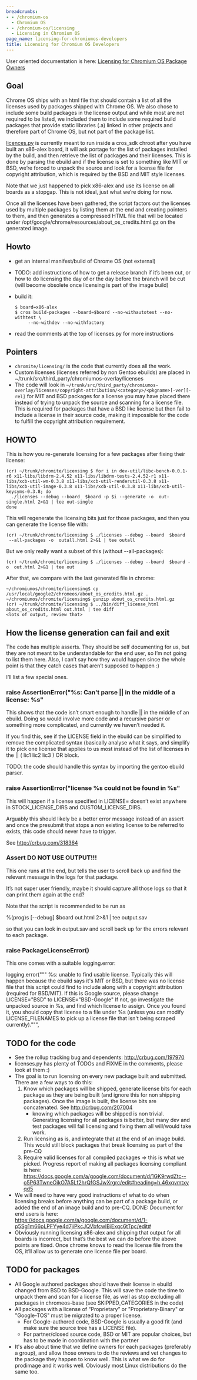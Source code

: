 ```yaml
---
breadcrumbs:
- - /chromium-os
  - Chromium OS
- - /chromium-os/licensing
  - Licensing in Chromium OS
page_name: licensing-for-chromiumos-developers
title: Licensing for Chromium OS Developers
---
```


User oriented documentation is here: [Licensing for Chromium OS Package
Owners](/chromium-os/licensing/licensing-for-chromiumos-package-owners)

## Goal

Chrome OS ships with an html file that should contain a list of all the licenses
used by packages shipped with Chrome OS. We also chose to include some build
packages in the license output and while most are not required to be listed, we
included them to include some required build packages that provide static
libraries (.a) linked in other projects and therefore part of Chrome OS, but not
part of the package list.

[licences.py](https://chromium.googlesource.com/chromiumos/chromite/+/HEAD/licensing/licenses.py)
is currently meant to run inside a cros_sdk chroot after you have built an
x86-alex board, it will ask portage for the list of packages installed by the
build, and then retrieve the list of packages and their licenses. This is done
by parsing the ebuild and if the license is set to something like MIT or BSD,
we’re forced to unpack the source and look for a license file for copyright
attribution, which is required by the BSD and MIT style licenses.

Note that we just happened to pick x86-alex and use its license on all boards as
a stopgap. This is not ideal, just what we’re doing for now.

Once all the licenses have been gathered, the script factors out the licenses
used by multiple packages by listing them at the end and creating pointers to
them, and then generates a compressed HTML file that will be located under
/opt/google/chrome/resources/about_os_credits.html.gz on the generated image.

## Howto

*   get an internal manifest/build of Chrome OS (not external)
*   TODO: add instructions of how to get a release branch if it’s been
            cut, or how to do licensing the day of or the day before the branch
            will be cut (will become obsolete once licensing is part of the
            image build)
*   build it:

    ```none
    $ board=x86-alex
    $ cros build-packages --board=$board --no-withautotest --no-withtest \
         --no-withdev --no-withfactory
    ```

*   read the comments at the top of licenses.py for more instructions

## Pointers

*   `chromite/licensing/` is the code that currently does all the work.
*   Custom licenses (licenses referred by non Gentoo ebuilds) are placed
            in ~/trunk/src/third_party/chromiumos-overlay/licenses
*   The code will look in
            `~/trunk/src/third_party/chromiumos-overlay/licenses/copyright-attribution/<category>/<pkgname>[-ver][-rel]`
            for MIT and BSD packages for a license you may have placed there
            instead of trying to unpack the source and scanning for a license
            file. This is required for packages that have a BSD like license but
            then fail to include a license in their source code, making it
            impossible for the code to fulfill the copyright attribution
            requirement.

## HOWTO

This is how you re-generate licensing for a few packages after fixing their
license:

```none
(cr) ~/trunk/chromite/licensing $ for i in dev-util/libc-bench-0.0.1-r6 x11-libs/libdrm-2.4.52 x11-libs/libdrm-tests-2.4.52-r1 x11-libs/xcb-util-wm-0.3.8 x11-libs/xcb-util-renderutil-0.3.8 x11-libs/xcb-util-image-0.3.8 x11-libs/xcb-util-0.3.8 x11-libs/xcb-util-keysyms-0.3.8; do
  ./licenses --debug --board  $board -p $i --generate -o  out-single.html 2>&1 | tee out-single
done
```

This will regenerate the licensing bits just for those packages, and then you
can generate the license file with:

```none
(cr) ~/trunk/chromite/licensing $ ./licenses --debug --board  $board  --all-packages -o  outall.html 2>&1 | tee outall
```

But we only really want a subset of this (without --all-packages):

```none
(cr) ~/trunk/chromite/licensing $ ./licenses --debug --board  $board -o  out.html 2>&1 | tee out
```

After that, we compare with the last generated file in chrome:

```none
~/chromiumos/chromite/licensing$ cp /usr/local/google2/chromeos/about_os_credits.html.gz .
~/chromiumos/chromite/licensing$ gunzip about_os_credits.html.gz
(cr) ~/trunk/chromite/licensing $ ../bin/diff_license_html about_os_credits.html out.html | tee diff
<lots of output, review that>
```

## How the license generation can fail and exit

The code has multiple asserts. They should be self documenting for us, but they
are not meant to be understandable for the end user, so I’m not going to list
them here. Also, I can’t say how they would happen since the whole point is that
they catch cases that aren’t supposed to happen :)

I’ll list a few special ones.

### raise AssertionError("%s: Can't parse || in the middle of a license: %s"

This shows that the code isn’t smart enough to handle || in the middle of an
ebuild. Doing so would involve more code and a recursive parser or something
more complicated, and currently we haven’t needed it.

If you find this, see if the LICENSE field in the ebuild can be simplified to
remove the complicated syntax (basically analyse what it says, and simplify it
to pick one license that applies to us most instead of the list of licenses in
the || ( lic1 lic2 lic3 ) OR block.

TODO: the code should handle this syntax by importing the gentoo ebuild parser.

### raise AssertionError("license %s could not be found in %s"

This will happen if a license specified in LICENSE= doesn’t exist anywhere in
STOCK_LICENSE_DIRS and CUSTOM_LICENSE_DIRS.

Arguably this should likely be a better error message instead of an assert and
once the presubmit that stops a non existing license to be referred to exists,
this code should never have to trigger.

See <http://crbug.com/318364>

### Assert DO NOT USE OUTPUT!!!

This one runs at the end, but tells the user to scroll back up and find the
relevant message in the logs for that package.

It’s not super user friendly, maybe it should capture all those logs so that it
can print them again at the end?

Note that the script is recommended to be run as

%(prog)s \[--debug\] $board out.html 2&gt;&1 | tee output.sav

so that you can look in output.sav and scroll back up for the errors relevant to
each package.

### raise PackageLicenseError()

This one comes with a suitable logging.error:

logging.error("""
%s: unable to find usable license.
Typically this will happen because the ebuild says it's MIT or BSD, but there
was no license file that this script could find to include along with a
copyright attribution (required for BSD/MIT).
If this is Google source, please change
LICENSE="BSD"
to
LICENSE="BSD-Google"
If not, go investigate the unpacked source in %s,
and find which license to assign. Once you found it, you should copy that
license to a file under %s
(unless you can modify LICENSE_FILENAMES to pick up a license file that isn't
being scraped currently).""",

## TODO for the code

*   See the rollup tracking bug and dependents:
            <http://crbug.com/197970>
*   licenses.py has plenty of TODOs and FIXME in the comments, please
            look at them :)
*   The goal is to run licensing on every new package built and
            submitted. There are a few ways to do this:
    1.  Know which packages will be shipped, generate license bits for
                each package as they are being built (and ignore this for non
                shipping packages). Once the image is built, the license bits
                are concatenated. See <http://crbug.com/207004>
        *   knowing which packages will be shipped is non trivial.
                    Generating licensing for all packages is better, but many
                    dev and test packages will fail licensing and fixing them
                    all will/would take work.
    2.  Run licensing as is, and integrate that at the end of an image
                build. This would still block packages that break licensing as
                part of the pre-CQ
    3.  Require valid licenses for all compiled packages =&gt; this is
                what we picked. Progress report of making all packages licensing
                compliant is here:
                <https://docs.google.com/a/google.com/document/d/1GK9rwdZtc--o5P63TwneOikO7A5Lf2hrQfGSJwXrgrc/edit#heading=h.46xqvmtxyqd5>
*   We will need to have very good instructions of what to do when
            licensing breaks before anything can be part of a package build, or
            added the end of an image build and to pre-CQ. DONE: Document for
            end users is here:
            <https://docs.google.com/a/google.com/document/d/1-p5Sg1m66pLPFYye4d7jiPkcJQVbfcwlBiExqc6tTpc/edit#>
*   Obviously running licensing x86-alex and shipping that output for
            all boards is incorrect, but that’s the best we can do before the
            above points are fixed. Once chrome knows to read the license file
            from the OS, it’ll allow us to generate one license file per board.

## TODO for packages

*   All Google authored packages should have their license in ebuild
            changed from BSD to BSD-Google. This will save the code the time to
            unpack them and scan for a license file, as well as stop excluding
            all packages in chromeos-base (see SKIPPED_CATEGORIES in the code)
*   All packages with a license of “Proprietary” or "Proprietary-Binary"
            or "Google-TOS" must be migrated to a proper license.
    *   For Google-authored code, BSD-Google is usually a good fit (and
                make sure the source tree has a LICENSE file).
    *   For partner/closed source code, BSD or MIT are popular choices,
                but has to be made in coordination with the partner
*   It's also about time that we define owners for each packages
            (preferably a group), and allow those owners to do the reviews and
            vet changes to the package they happen to know well. This is what we
            do for prodimage and it works well. Obviously most Linux
            distributions do the same too.
